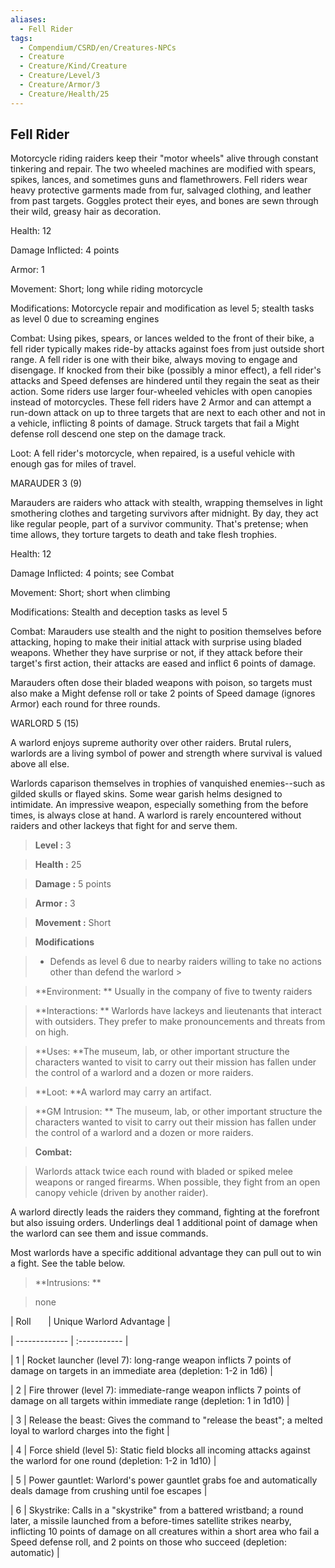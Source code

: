 ```yaml
---
aliases:
  - Fell Rider
tags:
  - Compendium/CSRD/en/Creatures-NPCs
  - Creature
  - Creature/Kind/Creature
  - Creature/Level/3
  - Creature/Armor/3
  - Creature/Health/25
---
```

  
    
## Fell Rider    
Motorcycle riding raiders keep their "motor wheels" alive through constant tinkering and repair. The two wheeled machines are modified with spears, spikes, lances, and sometimes guns and flamethrowers. Fell riders wear heavy protective garments made from fur, salvaged clothing, and leather from past targets. Goggles protect their eyes, and bones are sewn through their wild, greasy hair as decoration.  
Health: 12  
Damage Inflicted: 4 points  
Armor: 1  
Movement: Short; long while riding motorcycle  
Modifications: Motorcycle repair and modification as level 5; stealth tasks as level 0 due to screaming engines  
Combat: Using pikes, spears, or lances welded to the front of their bike, a fell rider typically makes ride-by attacks against foes from just outside short range. A fell rider is one with their bike, always moving to engage and disengage. If knocked from their bike (possibly a minor effect), a fell rider's attacks and Speed defenses are hindered until they regain the seat as their action. Some riders use larger four-wheeled vehicles with open canopies instead of motorcycles. These fell riders have 2 Armor and can attempt a run-down attack on up to three targets that are next to each other and not in a vehicle, inflicting 8 points of damage. Struck targets that fail a Might defense roll descend one step on the damage track.  
Loot: A fell rider's motorcycle, when repaired, is a useful vehicle with enough gas for miles of travel.  
  
MARAUDER 3 (9)  
Marauders are raiders who attack with stealth, wrapping themselves in light smothering clothes and targeting survivors after midnight. By day, they act like regular people, part of a survivor community. That's pretense; when time allows, they torture targets to death and take flesh trophies.  
Health: 12   
Damage Inflicted: 4 points; see Combat   
Movement: Short; short when climbing   
Modifications: Stealth and deception tasks as level 5   
Combat: Marauders use stealth and the night to position themselves before attacking, hoping to make their initial attack with surprise using bladed weapons. Whether they have surprise or not, if they attack before their target's first action, their attacks are eased and inflict 6 points of damage.   
Marauders often dose their bladed weapons with poison, so targets must also make a Might defense roll or take 2 points of Speed damage (ignores Armor) each round for three rounds.  
  
WARLORD 5 (15)  
A warlord enjoys supreme authority over other raiders. Brutal rulers, warlords are a living symbol of power and strength where survival is valued above all else.   
Warlords caparison themselves in trophies of vanquished enemies--such as gilded skulls or flayed skins. Some wear garish helms designed to intimidate. An impressive weapon, especially something from the before times, is always close at hand. A warlord is rarely encountered without raiders and other lackeys that fight for and serve them.    
  
    
> **Level :** 3    
> **Health :** 25    
> **Damage :** 5 points    
> **Armor :** 3    
> **Movement :** Short    
> **Modifications**    
>- Defends as level 6 due to nearby raiders willing to take no actions other than defend the warlord >  
>    
> **Environment: ** Usually in the company of five to twenty raiders    
> **Interactions: ** Warlords have lackeys and lieutenants that interact with outsiders. They prefer to make pronouncements and threats from on high.    
> **Uses: **The museum, lab, or other important structure the characters wanted to visit to carry out their mission has fallen under the control of a warlord and a dozen or more raiders.    
> **Loot: **A warlord may carry an artifact.    
> **GM Intrusion: ** The museum, lab, or other important structure the characters wanted to visit to carry out their mission has fallen under the control of a warlord and a dozen or more raiders.    
  
> **Combat:**   
> Warlords attack twice each round with bladed or spiked melee weapons or ranged firearms. When possible, they fight from an open canopy vehicle (driven by another raider).   
A warlord directly leads the raiders they command, fighting at the forefront but also issuing orders. Underlings deal 1 additional point of damage when the warlord can see them and issue commands.   
Most warlords have a specific additional advantage they can pull out to win a fight. See the table below.    
    
  
> **Intrusions: **   
> none    
    
  
|  Roll &nbsp; &nbsp; &nbsp; | Unique Warlord Advantage  |    
| ------------- | :----------- |    
| 1 | Rocket launcher (level 7): long-range weapon inflicts 7 points of damage on targets in an immediate area (depletion: 1-2 in 1d6) |    
| 2 | Fire thrower (level 7): immediate-range weapon inflicts 7 points of damage on all targets within immediate range (depletion: 1 in 1d10) |    
| 3 | Release the beast: Gives the command to "release the beast"; a melted loyal to warlord charges into the fight |    
| 4 | Force shield (level 5): Static field blocks all incoming attacks against the warlord for one round (depletion: 1-2 in 1d10) |    
| 5 | Power gauntlet: Warlord's power gauntlet grabs foe and automatically deals damage from crushing until foe escapes |    
| 6 | Skystrike: Calls in a "skystrike" from a battered wristband; a round later, a missile launched from a  before-times satellite strikes nearby, inflicting 10 points of damage on all creatures within a short area who fail a Speed defense roll, and 2 points on those who succeed (depletion: automatic) |